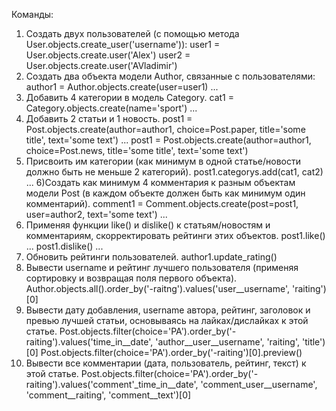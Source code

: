 Команды:
1) Создать двух пользователей (с помощью метода User.objects.create_user('username')):
   user1 = User.objects.create.user('Alex')
   user2 = User.objects.create.user('AVladimir')
2) Создать два объекта модели Author, связанные с пользователями:
   author1 = Author.objects.create(user=user1)
   ...
3) Добавить 4 категории в модель Category.
   cat1 = Category.objects.create(name='sport')
   ...
4) Добавить 2 статьи и 1 новость.
   post1 = Post.objects.create(author=author1, choice=Post.paper, title='some title', text='some text')
   ...
   post1 = Post.objects.create(author=author1, choice=Post.news, title='some title', text='some text')
5) Присвоить им категории (как минимум в одной статье/новости должно быть не меньше 2 категорий).
   post1.categorys.add(cat1, cat2)
   ...
6)Создать как минимум 4 комментария к разным объектам модели Post (в каждом объекте должен быть как минимум один комментарий).
   comment1 = Comment.objects.create(post=post1, user=author2, text='some text')
   ...
7) Применяя функции like() и dislike() к статьям/новостям и комментариям, скорректировать рейтинги этих объектов.
  post1.like()
  ...
  post1.dislike()
  ...
8) Обновить рейтинги пользователей.
  author1.update_rating()
9) Вывести username и рейтинг лучшего пользователя (применяя сортировку и возвращая поля первого объекта).
  Author.objects.all().order_by('-raitng').values('user__username', 'raiting')[0]
10) Вывести дату добавления, username автора, рейтинг, заголовок и превью лучшей статьи, основываясь на лайках/дислайках к этой статье.
  Post.objects.filter(choice='PA').order_by('-raiting').values('time_in__date', 'author__user__username', 'raiting', 'title')[0]
  Post.objects.filter(choice='PA').order_by('-raiting')[0].preview()
12) Вывести все комментарии (дата, пользователь, рейтинг, текст) к этой статье.
  Post.objects.filter(choice='PA').order_by('-raiting').values('comment'_time_in__date', 'comment_user__username', 'comment__raiting', 'comment__text')[0]
  
